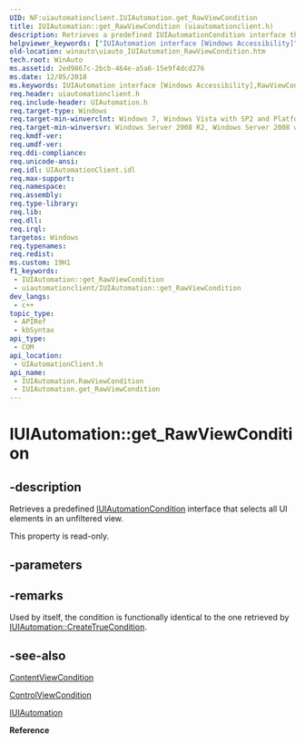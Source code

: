```yaml
---
UID: NF:uiautomationclient.IUIAutomation.get_RawViewCondition
title: IUIAutomation::get_RawViewCondition (uiautomationclient.h)
description: Retrieves a predefined IUIAutomationCondition interface that selects all UI elements in an unfiltered view.
helpviewer_keywords: ["IUIAutomation interface [Windows Accessibility]","RawViewCondition property","IUIAutomation.RawViewCondition","IUIAutomation.get_RawViewCondition","IUIAutomation::RawViewCondition","IUIAutomation::get_RawViewCondition","RawViewCondition property [Windows Accessibility]","RawViewCondition property [Windows Accessibility]","IUIAutomation interface","get_RawViewCondition","uiauto.uiauto_IUIAutomation_RawViewCondition","uiauto_IUIAutomation_RawViewCondition","uiautomationclient/IUIAutomation::RawViewCondition","uiautomationclient/IUIAutomation::get_RawViewCondition","winauto.uiauto_IUIAutomation_RawViewCondition"]
old-location: winauto\uiauto_IUIAutomation_RawViewCondition.htm
tech.root: WinAuto
ms.assetid: 2ed9867c-2bcb-464e-a5a6-15e9f4dcd276
ms.date: 12/05/2018
ms.keywords: IUIAutomation interface [Windows Accessibility],RawViewCondition property, IUIAutomation.RawViewCondition, IUIAutomation.get_RawViewCondition, IUIAutomation::RawViewCondition, IUIAutomation::get_RawViewCondition, RawViewCondition property [Windows Accessibility], RawViewCondition property [Windows Accessibility],IUIAutomation interface, get_RawViewCondition, uiauto.uiauto_IUIAutomation_RawViewCondition, uiauto_IUIAutomation_RawViewCondition, uiautomationclient/IUIAutomation::RawViewCondition, uiautomationclient/IUIAutomation::get_RawViewCondition, winauto.uiauto_IUIAutomation_RawViewCondition
req.header: uiautomationclient.h
req.include-header: UIAutomation.h
req.target-type: Windows
req.target-min-winverclnt: Windows 7, Windows Vista with SP2 and Platform Update for Windows Vista, Windows XP with SP3 and Platform Update for Windows Vista [desktop apps only]
req.target-min-winversvr: Windows Server 2008 R2, Windows Server 2008 with SP2 and Platform Update for Windows Server 2008, Windows Server 2003 with SP2 and Platform Update for Windows Server 2008 [desktop apps only]
req.kmdf-ver: 
req.umdf-ver: 
req.ddi-compliance: 
req.unicode-ansi: 
req.idl: UIAutomationClient.idl
req.max-support: 
req.namespace: 
req.assembly: 
req.type-library: 
req.lib: 
req.dll: 
req.irql: 
targetos: Windows
req.typenames: 
req.redist: 
ms.custom: 19H1
f1_keywords:
 - IUIAutomation::get_RawViewCondition
 - uiautomationclient/IUIAutomation::get_RawViewCondition
dev_langs:
 - c++
topic_type:
 - APIRef
 - kbSyntax
api_type:
 - COM
api_location:
 - UIAutomationClient.h
api_name:
 - IUIAutomation.RawViewCondition
 - IUIAutomation.get_RawViewCondition
---
```


# IUIAutomation::get_RawViewCondition


## -description

Retrieves a predefined <a href="/windows/desktop/api/uiautomationclient/nn-uiautomationclient-iuiautomationcondition">IUIAutomationCondition</a> interface that selects all UI elements in an unfiltered view.

This property is read-only.

## -parameters

## -remarks

Used by itself, the condition is functionally identical to the one retrieved by <a href="/windows/desktop/api/uiautomationclient/nf-uiautomationclient-iuiautomation-createtruecondition">IUIAutomation::CreateTrueCondition</a>.

## -see-also

<a href="/windows/desktop/api/uiautomationclient/nf-uiautomationclient-iuiautomation-get_contentviewcondition">ContentViewCondition</a>



<a href="/windows/desktop/api/uiautomationclient/nf-uiautomationclient-iuiautomation-get_controlviewcondition">ControlViewCondition</a>



<a href="/windows/desktop/api/uiautomationclient/nn-uiautomationclient-iuiautomation">IUIAutomation</a>



<b>Reference</b>